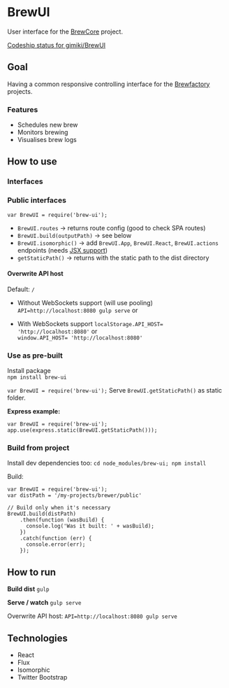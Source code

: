 # BrewUI

User interface for the [BrewCore](https://github.com/brewfactory/BrewCore) project.

[Codeship status for gimiki/BrewUI](https://codeship.com/projects/3be8b7f0-b6b3-0132-2991-5a80fed4d730/status?branch=master)

## Goal
Having a common responsive controlling interface for the [Brewfactory](http://brewfactory.org)
projects.

### Features
* Schedules new brew
* Monitors brewing
* Visualises brew logs

## How to use

### Interfaces

### Public interfaces
`var BrewUI = require('brew-ui');`

* `BrewUI.routes` -> returns route config (good to check SPA routes)
* `BrewUI.build(outputPath)` -> see below
* `BrewUI.isomorphic()` -> add `BrewUI.App`, `BrewUI.React`, `BrewUI.actions` endpoints (needs [JSX support](https://www.npmjs.org/package/node-jsx))
* `getStaticPath()` -> returns with the static path to the dist directory

#### Overwrite API host
Default: `/`

* Without WebSockets support (will use pooling)
`API=http://localhost:8080 gulp serve` or  

* With WebSockets support
`localStorage.API_HOST= 'http://localhost:8080'` or  
 `window.API_HOST= 'http://localhost:8080'`


### Use as pre-built

Install package  
`npm install brew-ui`  

`var BrewUI = require('brew-ui');`
Serve `BrewUI.getStaticPath()` as  static folder.

**Express example:**
```
var BrewUI = require('brew-ui');
app.use(express.static(BrewUI.getStaticPath()));
```

### Build from project

Install dev dependencies too:
`cd node_modules/brew-ui; npm install`

Build:
```
var BrewUI = require('brew-ui');
var distPath = '/my-projects/brewer/public'

// Build only when it's necessary
BrewUI.build(distPath)
	.then(function (wasBuild) {
	  console.log('Was it built: ' + wasBuild);
	})
	.catch(function (err) {
	  console.error(err);
	});
```

## How to run

**Build dist**
`gulp`

**Serve / watch**
`gulp serve`  

Overwrite API host:
`API=http://localhost:8080 gulp serve`

## Technologies

* React
* Flux
* Isomorphic
* Twitter Bootstrap

